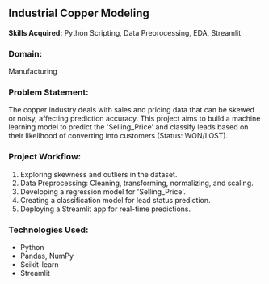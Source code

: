 <!DOCTYPE html>
<html>
<head>
  <title>Industrial Copper Modeling</title>
</head>
<body>

  <h2>Industrial Copper Modeling</h2>

  <p><strong>Skills Acquired:</strong> Python Scripting, Data Preprocessing, EDA, Streamlit</p>

  <h3>Domain:</h3>
  <p>Manufacturing</p>

  <h3>Problem Statement:</h3>
  <p>
    The copper industry deals with sales and pricing data that can be skewed or noisy, affecting prediction accuracy. This project aims to 
    build a machine learning model to predict the 'Selling_Price' and classify leads based on their likelihood of converting into customers (Status: WON/LOST).
  </p>

  <h3>Project Workflow:</h3>
  <ol>
    <li>Exploring skewness and outliers in the dataset.</li>
    <li>Data Preprocessing: Cleaning, transforming, normalizing, and scaling.</li>
    <li>Developing a regression model for 'Selling_Price'.</li>
    <li>Creating a classification model for lead status prediction.</li>
    <li>Deploying a Streamlit app for real-time predictions.</li>
  </ol>

  <h3>Technologies Used:</h3>
  <ul>
    <li>Python</li>
    <li>Pandas, NumPy</li>
    <li>Scikit-learn</li>
    <li>Streamlit</li>
  </ul>

</body>
</html>
